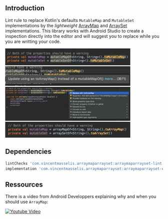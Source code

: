 ## Introduction
Lint rule to replace Kotlin's defaults `MutableMap` and `MutableSet` implementations by the _lightweight_ [ArrayMap](https://developer.android.com/reference/android/support/v4/util/ArrayMap) and [ArraySet](https://developer.android.com/reference/android/support/v4/util/ArraySet) implementations. This library works with Android Studio to create a inspection directly into the editor and will suggest you to replace while you you are writting your code.

<img src="https://github.com/VincentMasselis/ArrayMapArraySetLint/raw/master/assets/pictures/warning.png" width="400">
<img src="https://github.com/VincentMasselis/ArrayMapArraySetLint/raw/master/assets/pictures/description.png" width="400">
<img src="https://github.com/VincentMasselis/ArrayMapArraySetLint/raw/master/assets/pictures/suggestion.png" width="400">
<img src="https://github.com/VincentMasselis/ArrayMapArraySetLint/raw/master/assets/pictures/fix.png" width="400">

## Dependencies
```groovy
lintChecks 'com.vincentmasselis.arraymaparrayset:arraymaparrayset-lint:1.0.0'
implementation 'com.vincentmasselis.arraymaparrayset:arraymaparrayset-extensions:1.0.0'
```

## Ressources
There is a video from Android Developpers explaining why and when you should use `ArrayMap`:

[![Youtube Video](https://img.youtube.com/vi/ORgucLTtTDI/0.jpg)](https://www.youtube.com/watch?v=ORgucLTtTDI)
